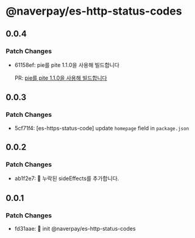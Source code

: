 # @naverpay/es-http-status-codes

## 0.0.4

### Patch Changes

-   61158ef: pie를 pite 1.1.0을 사용해 빌드합니다

    PR: [pie를 pite 1.1.0을 사용해 빌드합니다](https://github.com/NaverPayDev/pie/pull/125)

## 0.0.3

### Patch Changes

-   5cf71f4: [es-https-status-code] update `homepage` field in `package.json`

## 0.0.2

### Patch Changes

-   ab1f2e7: :bug: 누락된 sideEffects를 추가합니다.

## 0.0.1

### Patch Changes

-   fd31aae: :rocket: init @naverpay/es-http-status-codes

